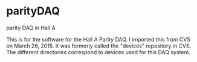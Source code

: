 # parityDAQ
parity DAQ in Hall A

This is for the software for the Hall A Parity DAQ.
I imported this from CVS on March 26, 2015.
It was formerly called the "devices" repository in CVS.
The different directories correspond to devices used for this DAQ system.
